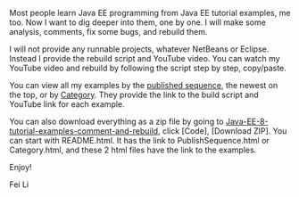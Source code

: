 Most people learn Java EE programming from Java EE tutorial examples, me too. Now I want to dig deeper into them, one by one. I will make some analysis, comments, fix some bugs, and rebuild them.

I will not provide any runnable projects, whatever NetBeans or Eclipse. Instead I provide the rebuild script and YouTube video. You can watch my YouTube video and rebuild by following the script step by step, copy/paste.

You can view all my examples by the [published sequence](PublishSequence.md), the newest on the top, or by [Category](Category.md). They provide the link to the build script and YouTube link for each example.

You can also download everything as a zip file by going to [Java-EE-8-tutorial-examples-comment-and-rebuild](https://github.com/feili3000/Java-EE-8-tutorial-examples-comment-and-rebuild), click [Code], [Download ZIP]. You can start with README.html. It has the link to PublishSequence.html or Category.html, and these 2 html files have the link to the examples.

Enjoy!

Fei Li

